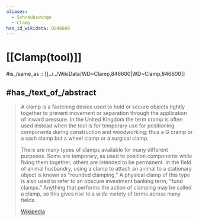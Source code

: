 ```yaml
---
aliases:
  - Schraubzwinge
  - Clamp
has_id_wikidata: Q846600
---
```


# [[Clamp(tool)]] 

#is_/same_as :: [[../../WikiData/WD~Clamp,846600|WD~Clamp,846600]] 

## #has_/text_of_/abstract 

> A clamp is a fastening device used to hold or secure objects tightly together 
> to prevent movement or separation through the application of inward pressure. In the United Kingdom the term cramp is often used instead when the tool is for temporary use for positioning components during construction and woodworking; thus a G cramp or a sash clamp but a wheel clamp or a surgical clamp.
>
> There are many types of clamps available for many different purposes. Some are temporary, as used to position components while fixing them together, others are intended to be permanent. In the field of animal husbandry, using a clamp to attach an animal to a stationary object is known as "rounded clamping." A physical clamp of this type is also used to refer to an obscure investment banking term, "fund clamps." Anything that performs the action of clamping may be called a clamp, so this gives rise to a wide variety of terms across many fields.
>
> [Wikipedia](https://en.wikipedia.org/wiki/Clamp%20(tool)) 


